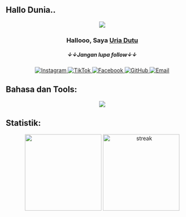 ## Hallo Dunia..

<p align="center">
  <img src="https://readme-typing-svg.demolab.com/?lines=Backend%20Developer;Frontend%20Developer;Mahasiswa%20De%20La%20Salle%20Manado;Coding%20Saja,%20Karena%20Nga%20So%20Deng%20Dia&center=true&width=700&height=45&color=3498db&vCenter=true&pause=1000&size=25" />
</p>

<h3 align="center">Hallooo, Saya <a href="https://github.com/Uriadutu">Uria Dutu</a></h3>
<h5 align="center">&darr;&darr;Jangan lupa follow&darr;&darr;</h5>
<p align="center">
  <a href="https://www.instagram.com/uriiaaaa?igsh=MXBsM2xwNnQzd25oZw==">
    <img src="https://img.shields.io/badge/uriiaaaa-E4405F?style=for-the-badge&logo=instagram&logoColor=white" alt="Instagram">
  </a>
  <a href="https://www.tiktok.com/@uriadutu_">
    <img src="https://img.shields.io/badge/CELCIUS•TM-000000?style=for-the-badge&logo=tiktok&logoColor=white" alt="TikTok">
  </a>
  <a href="https://www.facebook.com/profile.php?id=100084841355759">
    <img src="https://img.shields.io/badge/Uria&nbsp;Dutu-1877F2?style=for-the-badge&logo=facebook&logoColor=white" alt="Facebook">
  </a>
  <a href="https://github.com/Uriadutu">
    <img src="https://img.shields.io/badge/Uriadutu-181717?style=for-the-badge&logo=github&logoColor=white" alt="GitHub">
  </a>
  <a href="mailto:balisoan03@example.com">
    <img src="https://img.shields.io/badge/Uria&nbsp;Dutu-D14836?style=for-the-badge&logo=gmail&logoColor=white" alt="Email">
  </a>
</p>

## Bahasa dan Tools:
<p align="center"> <a href="https://github.com/Uriadutu"><img src="https://skillicons.dev/icons?i=vscode,github,mysql,firebase,css,html,js,c,express,arduino,nodejs,react,php,tailwind,docker"> </a> </p>

## Statistik:
<p align="center">
  <img height="200px" src="https://github-readme-stats.vercel.app/api?username=Uriadutu&hide_border=true&show_icons=true&count_private=true&theme=tokyonight&bg_color=151515">
  <a href="https://github.com/Uriadutu">      
    <img height="200px" title="stats" alt="streak" src="https://github-readme-streak-stats.herokuapp.com/?user=Uriadutu&theme=tokyonight&hide_border=true&stroke=f53b3b"/>
  </a>
</p>




